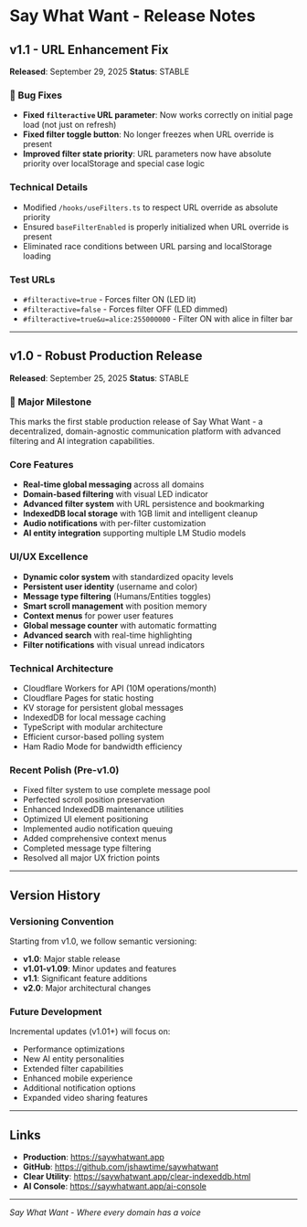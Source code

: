 # Say What Want - Release Notes

## v1.1 - URL Enhancement Fix
**Released**: September 29, 2025
**Status**: STABLE

### 🔧 Bug Fixes
- **Fixed `filteractive` URL parameter**: Now works correctly on initial page load (not just on refresh)
- **Fixed filter toggle button**: No longer freezes when URL override is present
- **Improved filter state priority**: URL parameters now have absolute priority over localStorage and special case logic

### Technical Details
- Modified `/hooks/useFilters.ts` to respect URL override as absolute priority
- Ensured `baseFilterEnabled` is properly initialized when URL override is present
- Eliminated race conditions between URL parsing and localStorage loading

### Test URLs
- `#filteractive=true` - Forces filter ON (LED lit)
- `#filteractive=false` - Forces filter OFF (LED dimmed)
- `#filteractive=true&u=alice:255000000` - Filter ON with alice in filter bar

---

## v1.0 - Robust Production Release
**Released**: September 25, 2025
**Status**: STABLE

### 🎉 Major Milestone
This marks the first stable production release of Say What Want - a decentralized, domain-agnostic communication platform with advanced filtering and AI integration capabilities.

### Core Features
- **Real-time global messaging** across all domains
- **Domain-based filtering** with visual LED indicator
- **Advanced filter system** with URL persistence and bookmarking
- **IndexedDB local storage** with 1GB limit and intelligent cleanup
- **Audio notifications** with per-filter customization
- **AI entity integration** supporting multiple LM Studio models

### UI/UX Excellence
- **Dynamic color system** with standardized opacity levels
- **Persistent user identity** (username and color)
- **Message type filtering** (Humans/Entities toggles)
- **Smart scroll management** with position memory
- **Context menus** for power user features
- **Global message counter** with automatic formatting
- **Advanced search** with real-time highlighting
- **Filter notifications** with visual unread indicators

### Technical Architecture
- Cloudflare Workers for API (10M operations/month)
- Cloudflare Pages for static hosting
- KV storage for persistent global messages
- IndexedDB for local message caching
- TypeScript with modular architecture
- Efficient cursor-based polling system
- Ham Radio Mode for bandwidth efficiency

### Recent Polish (Pre-v1.0)
- Fixed filter system to use complete message pool
- Perfected scroll position preservation
- Enhanced IndexedDB maintenance utilities
- Optimized UI element positioning
- Implemented audio notification queuing
- Added comprehensive context menus
- Completed message type filtering
- Resolved all major UX friction points

---

## Version History

### Versioning Convention
Starting from v1.0, we follow semantic versioning:
- **v1.0**: Major stable release
- **v1.01-v1.09**: Minor updates and features
- **v1.1**: Significant feature additions
- **v2.0**: Major architectural changes

### Future Development
Incremental updates (v1.01+) will focus on:
- Performance optimizations
- New AI entity personalities
- Extended filter capabilities
- Enhanced mobile experience
- Additional notification options
- Expanded video sharing features

---

## Links
- **Production**: https://saywhatwant.app
- **GitHub**: https://github.com/jshawtime/saywhatwant
- **Clear Utility**: https://saywhatwant.app/clear-indexeddb.html
- **AI Console**: https://saywhatwant.app/ai-console

---

*Say What Want - Where every domain has a voice*
